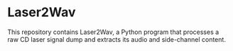 # Laser2Wav

This repository contains Laser2Wav, a Python program that processes a raw CD laser signal dump and extracts its
audio and side-channel content.
